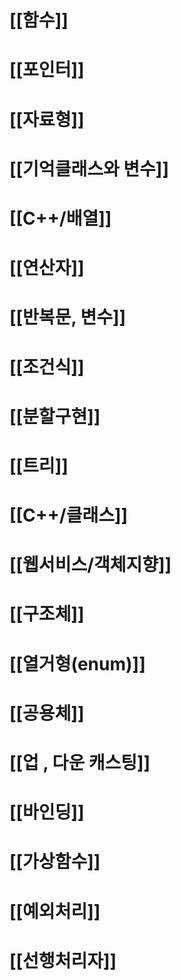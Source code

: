 # [[함수]]
# [[포인터]]
# [[자료형]]

# [[기억클래스와 변수]]

# [[C++/배열]]

# [[연산자]]

# [[반복문, 변수]]

# [[조건식]]

# [[분할구현]]

# [[트리]]

# [[C++/클래스]]
# [[웹서비스/객체지향]]
# [[구조체]]

# [[열거형(enum)]]
# [[공용체]]

# [[업 , 다운 캐스팅]]

# [[바인딩]]

# [[가상함수]]

# [[예외처리]]
# [[선행처리자]]

